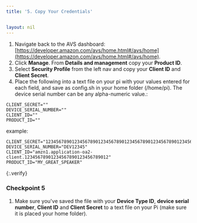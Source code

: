 ```yaml
---
title: '5. Copy Your Credentials'


layout: nil
---
```


1. Navigate back to the AVS dashboard:  [https://developer.amazon.com/avs/home.html#/avs/home](https://developer.amazon.com/avs/home.html#/avs/home).
2. Click **Manage**. From **Details and management** copy your **Product ID**.
3. Select **Security Profile** from the left nav and copy your **Client ID** and **Client Secret**.
4. Place the following into a text file on your pi with your values entered for each field, and save as config.sh in your home folder (/home/pi). The device serial number can be any alpha-numeric value.:

```
CLIENT_SECRET=""
DEVICE_SERIAL_NUMBER=""
CLIENT_ID=""
PRODUCT_ID=""
```

example:

```
CLIENT_SECRET="1234567890123456789012345678901234567890123456789012345678901234" 
DEVICE_SERIAL_NUMBER="DEV12345"
CLIENT_ID="amzn1.application-oa2-client.12345678901234567890123456789012"
PRODUCT_ID="MY_GREAT_SPEAKER"
```

{:.verify}
### Checkpoint 5

1. Make sure you've saved the file with your **Device Type ID**, **device serial number**, **Client ID** and **Client Secret** to a text file on your Pi (make sure it is placed your home folder).